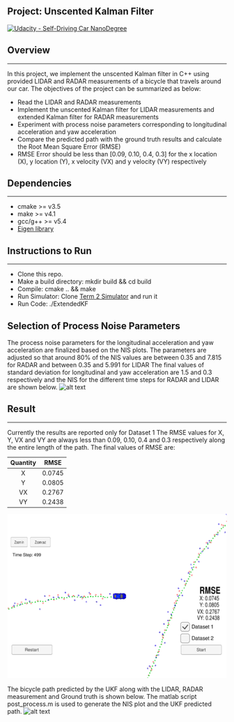 ## Project: Unscented Kalman Filter
[![Udacity - Self-Driving Car NanoDegree](https://s3.amazonaws.com/udacity-sdc/github/shield-carnd.svg)](http://www.udacity.com/drive)

## Overview
---
In this project, we implement the unscented Kalman filter in C++ using provided LIDAR and RADAR measurements of a bicycle that travels around our car. The objectives of the project can be summarized as below:

* Read the LIDAR and RADAR measurements
* Implement the unscented Kalman filter for LIDAR measurements and extended Kalman filter for RADAR measurements 
* Experiment with process noise parameters corresponding to longitudinal acceleration and yaw acceleration 
* Compare the predicted path with the ground truth results and calculate the Root Mean Square Error (RMSE)
* RMSE Error should be less than [0.09, 0.10, 0.4, 0.3] for the x location (X), y location (Y), x velocity (VX) and y velocity (VY) respectively

[//]: # (Image References)

[image1]: ./write_up_images/screenshot_sim.png "snapshot_simulator"
[image2]: ./write_up_images/nis_lidar_radar.png "nis plot"
[image3]: ./write_up_images/ukf_prediction.png "ukf_plot"

## Dependencies
---
* cmake >= v3.5
* make >= v4.1
* gcc/g++ >= v5.4
* [Eigen library](http://eigen.tuxfamily.org/index.php?title=Main_Page) 

## Instructions to Run
---
* Clone this repo.
* Make a build directory: mkdir build && cd build
* Compile: cmake .. && make
* Run Simulator: Clone [Term 2 Simulator](https://github.com/udacity/self-driving-car-sim/releases/) and run it
* Run Code: ./ExtendedKF 

## Selection of Process Noise Parameters
The process noise parameters for the longitudinal acceleration and yaw acceleration are finalized based on the NIS plots. The parameters are adjusted so that around 80% of the NIS values are between 0.35 and 7.815 for RADAR and between 0.35 and 5.991 for LIDAR The final values of standard deviation for longitudinal and yaw acceleration are 1.5 and 0.3 respectively and the NIS for the different time steps for RADAR and LIDAR are shown below. 
![alt text][image2]

## Result
---
Currently the results are reported only for Dataset 1
The RMSE values for X, Y, VX and VY are always less than 0.09, 0.10, 0.4 and 0.3 respectively along the entire length of the path. 
The final values of RMSE are:

| Quantity         		|     RMSE	        							|
|:---------------------:|:---------------------------------------------:|
| X         			| 0.0745   										|
| Y				     	| 0.0805									 	|
| VX					| 0.2767										|
| VY	      			| 0.2438 										|

![alt text][image1]

The bicycle path predicted by the UKF along with the LIDAR, RADAR measurement and Ground truth is shown below. The matlab script post_process.m is used to generate the NIS plot and the UKF predicted path.
![alt text][image3]

